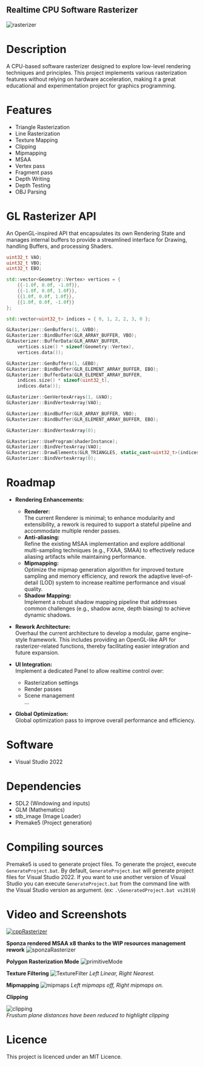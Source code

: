 ## Realtime CPU Software Rasterizer

![rasterizer](https://github.com/user-attachments/assets/5e4d9c2a-f825-4428-9464-f95a6d26f1dc)

# Description
A CPU-based software rasterizer designed to explore low-level rendering techniques and principles. This project implements various rasterization features without relying on hardware acceleration, making it a great educational and experimentation project for graphics programming.

# Features
- Triangle Rasterization
- Line Rasterization
- Texture Mapping
- Clipping
- Mipmapping
- MSAA
- Vertex pass
- Fragment pass
- Depth Writing
- Depth Testing
- OBJ Parsing

# GL Rasterizer API
An OpenGL-inspired API that encapsulates its own Rendering State and manages internal buffers to provide a streamlined interface for Drawing, handling Buffers, and processing Shaders.
```cpp
uint32_t VAO;
uint32_t VBO;
uint32_t EBO;

std::vector<Geometry::Vertex> vertices = {
	{{-1.0f, 0.0f, -1.0f}},
	{{-1.0f, 0.0f, 1.0f}},
	{{1.0f, 0.0f, 1.0f}},
	{{1.0f, 0.0f, -1.0f}}
};

std::vector<uint32_t> indices = { 0, 1, 2, 2, 3, 0 };

GLRasterizer::GenBuffers(1, &VBO);
GLRasterizer::BindBuffer(GLR_ARRAY_BUFFER, VBO);
GLRasterizer::BufferData(GLR_ARRAY_BUFFER,
	vertices.size() * sizeof(Geometry::Vertex),
	vertices.data());

GLRasterizer::GenBuffers(1, &EBO);
GLRasterizer::BindBuffer(GLR_ELEMENT_ARRAY_BUFFER, EBO);
GLRasterizer::BufferData(GLR_ELEMENT_ARRAY_BUFFER,
	indices.size() * sizeof(uint32_t),
	indices.data());

GLRasterizer::GenVertexArrays(1, &VAO);
GLRasterizer::BindVertexArray(VAO);

GLRasterizer::BindBuffer(GLR_ARRAY_BUFFER, VBO);
GLRasterizer::BindBuffer(GLR_ELEMENT_ARRAY_BUFFER, EBO);

GLRasterizer::BindVertexArray(0);

GLRasterizer::UseProgram(shaderInstance);
GLRasterizer::BindVertexArray(VAO);
GLRasterizer::DrawElements(GLR_TRIANGLES, static_cast<uint32_t>(indices.size()));
GLRasterizer::BindVertexArray(0);
```

# Roadmap
- **Rendering Enhancements:**  
  - **Renderer:**  
    The current Renderer is minimal; to enhance modularity and extensibility, a rework is required to support a stateful pipeline and accommodate multiple render passes.
  - **Anti-aliasing:**  
    Refine the existing MSAA implementation and explore additional multi-sampling techniques (e.g., FXAA, SMAA) to effectively reduce aliasing artifacts while maintaining performance.
  - **Mipmapping:**  
    Optimize the mipmap generation algorithm for improved texture sampling and memory efficiency, and rework the adaptive level-of-detail (LOD) system to increase realtime performance and visual quality.
  - **Shadow Mapping:**  
    Implement a robust shadow mapping pipeline that addresses common challenges (e.g., shadow acne, depth biasing) to achieve dynamic shadows.

- **Rework Architecture:**  
  Overhaul the current architecture to develop a modular, game engine–style framework. This includes providing an OpenGL-like API for rasterizer-related functions, thereby facilitating easier integration and future expansion.

- **UI Integration:**  
  Implement a dedicated Panel to allow realtime control over:
  - Rasterization settings
  - Render passes
  - Scene management  
  ...

- **Global Optimization:**  
Global optimization pass to improve overall performance and efficiency.

# Software
- Visual Studio 2022

# Dependencies
- SDL2 (Windowing and inputs)
- GLM (Mathematics)
- stb_image (Image Loader)
- Premake5 (Project generation)

# Compiling sources
Premake5 is used to generate project files.
To generate the project, execute `GenerateProject.bat`. By default, `GenerateProject.bat` will generate project files for Visual Studio 2022. If you want to use another version of Visual Studio you can execute `GenerateProject.bat` from the command line with the Visual Studio version as argument. (ex: `.\GeneratedProject.bat vs2019`)

# Video and Screenshots
[![cppRasterizer](https://img.youtube.com/vi/UjUxgVGn0rU/0.jpg)](https://www.youtube.com/watch?v=UjUxgVGn0rU)

**Sponza rendered MSAA x8 thanks to the WIP resources management rework**
![sponzaRasterizer](https://github.com/user-attachments/assets/e8228b72-4a93-4125-a2f8-388d8e82d5be)

**Polygon Rasterization Mode**
![primitiveMode](https://github.com/user-attachments/assets/d3d75daa-4ea8-4e84-9cc6-651b9d64f77f)

**Texture Filtering**
![TextureFilter](https://github.com/maxbrundev/Rasterizer/assets/32653095/b9a5a633-657d-4205-8575-53fdfb76b4b3)
*Left Linear, Right Nearest.*

**Mipmapping**
![mipmaps](https://github.com/maxbrundev/Rasterizer/assets/32653095/2aae379f-106f-4db3-85b7-4c7882392c71)
*Left mipmaps off, Right mipmaps on.*

**Clipping**

![clipping](https://github.com/user-attachments/assets/b2ac8825-3ba7-47fa-930d-39986438a02c)  
*Frustum plane distances have been reduced to highlight clipping*

# Licence
This project is licenced under an MIT Licence.
